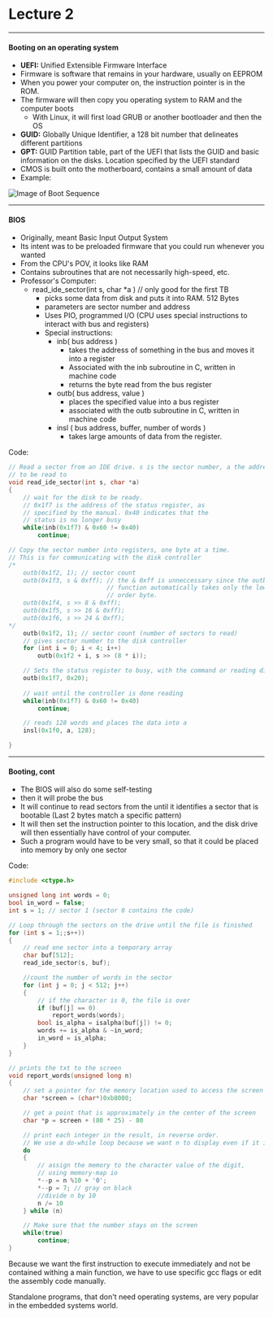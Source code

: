 <h1>Lecture 2</h1>

---

<h4>Booting on an operating system</h4>

  * __UEFI:__ Unified Extensible Firmware Interface
  * Firmware is software that remains in your hardware, usually on EEPROM
  * When you power your computer on, the instruction pointer is in the ROM.
  * The firmware will then copy you operating system to RAM and the computer boots
      - With Linux, it will first load GRUB or another bootloader and then the OS
  * __GUID:__ Globally Unique Identifier, a 128 bit number that delineates different partitions
  * __GPT:__ GUID Partition table, part of the UEFI that lists the GUID and basic information on the disks. Location specified by the UEFI standard
  * CMOS is built onto the motherboard, contains a small amount of data 
  * Example:

![Image of Boot Sequence](https://www.kerneldebuggers.com/wp-content/uploads/2017/06/Boot-Process.jpg)

---

<h4>BIOS</h4>

  * Originally, meant Basic Input Output System
  * Its intent was to be preloaded firmware that you could run whenever you wanted
  * From the CPU's POV, it looks like RAM
  * Contains subroutines that are not necessarily high-speed, etc.
  * Professor's Computer:
      - read_ide_sector(int s, char *a ) // only good for the first TB
          + picks some data from disk and puts it into RAM. 512 Bytes
          + parameters are sector number and address
          + Uses PIO, programmed I/O (CPU uses special instructions to interact with bus and registers)
          + Special instructions:   
              * inb( bus address )
                  - takes the address of something in the bus and moves it into a register
                  - Associated with the inb subroutine in C, written in machine code
                  - returns the byte read from the bus register
              * outb( bus address, value )
                  - places the specified value into a bus register
                  - associated with the outb subroutine in C, written in machine code
              * insl ( bus address, buffer, number of words )
                  - takes large amounts of data from the register.

Code:
```c
// Read a sector from an IDE drive. s is the sector number, a the address
// to be read to
void read_ide_sector(int s, char *a)
{
    // wait for the disk to be ready.
    // 0x1f7 is the address of the status register, as
    // specified by the manual. 0x40 indicates that the
    // status is no longer busy
    while(inb(0x1f7) & 0x60 != 0x40)
        continue;

// Copy the sector number into registers, one byte at a time.
// This is for communicating with the disk controller
/* 
    outb(0x1f2, 1); // sector count
    outb(0x1f3, s & 0xff); // the & 0xff is unneccessary since the outb
                           // function automatically takes only the lowest
                           // order byte.
    outb(0x1f4, s >> 8 & 0xff);
    outb(0x1f5, s >> 16 & 0xff);
    outb(0x1f6, s >> 24 & 0xff);
*/
    outb(0x1f2, 1); // sector count (number of sectors to read)
    // gives sector number to the disk controller
    for (int i = 0; i < 4; i++)
        outb(0x1f2 + i, s >> (8 * i));

    // Sets the status register to busy, with the command or reading disks
    outb(0x1f7, 0x20);
    
    // wait until the controller is done reading
    while(inb(0x1f7) & 0x60 != 0x40)
        continue;

    // reads 128 words and places the data into a
    insl(0x1f0, a, 128);

}

```

---

<h4>Booting, cont</h4>

  * The BIOS will also do some self-testing
  * then it will probe the bus
  * It will continue to read sectors from the until it identifies a sector that is bootable (Last 2 bytes match a specific pattern)
  * It will then set the instruction pointer to this location, and the disk drive will then essentially have control of your computer.
  * Such a program would have to be very small, so that it could be placed  into memory by only one sector

Code:

```c
#include <ctype.h>

unsigned long int words = 0;
bool in_word = false;
int s = 1; // sector 1 (sector 0 contains the code)

// Loop through the sectors on the drive until the file is finished
for (int s = 1;;s++))
{
    // read one sector into a temporary array
    char buf[512];
    read_ide_sector(s, buf);

    //count the number of words in the sector
    for (int j = 0; j < 512; j++)
    {
        // if the character is 0, the file is over
        if (buf[j] == 0)
            report_words(words);
        bool is_alpha = isalpha(buf[j]) != 0;
        words += is_alpha & ~in_word;
        in_word = is_alpha;
    }
}

// prints the txt to the screen
void report_words(unsigned long n)
{
    // set a pointer for the memory location used to access the screen
    char *screen = (char*)0xb8000;

    // get a point that is approximately in the center of the screen
    char *p = screen + (80 * 25) - 80

    // print each integer in the result, in reverse order.
    // We use a do-while loop because we want n to display even if it is 0.
    do 
    {
        // assign the memory to the character value of the digit,
        // using memory-map io
        *--p = n %10 + '0';
        *--p = 7; // gray on black
        //divide n by 10
        n /= 10
    } while (n)

    // Make sure that the number stays on the screen
    while(true)
        continue;
}
```

Because we want the first instruction to execute immediately and not be contained withing a main function, we have to use specific gcc flags or edit the assembly code manually.

Standalone programs, that don't need operating systems, are very popular in the embedded systems world.